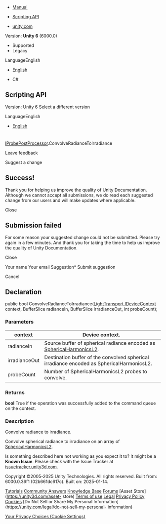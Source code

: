 [ ]()

  * [Manual](../Manual/index.html)
  * [Scripting API](../ScriptReference/index.html)

  * [unity.com](https://unity.com/)

Version: **Unity 6** (6000.0)

  * Supported
  * Legacy

LanguageEnglish

  * [English]()

  * C#

[ ](https://docs.unity3d.com)

## Scripting API

Version: Unity 6 Select a different version

LanguageEnglish

  * [English]()

#
[IProbePostProcessor](LightTransport.PostProcessing.IProbePostProcessor.html).ConvolveRadianceToIrradiance

Leave feedback

Suggest a change

## Success!

Thank you for helping us improve the quality of Unity Documentation. Although
we cannot accept all submissions, we do read each suggested change from our
users and will make updates where applicable.

Close

## Submission failed

For some reason your suggested change could not be submitted. Please <a>try
again</a> in a few minutes. And thank you for taking the time to help us
improve the quality of Unity Documentation.

Close

Your name Your email Suggestion* Submit suggestion

Cancel

[ ]()

## Declaration

public bool
ConvolveRadianceToIrradiance([LightTransport.IDeviceContext](LightTransport.IDeviceContext.html)
context, BufferSlice<SphericalHarmonicsL2> radianceIn,
BufferSlice<SphericalHarmonicsL2> irradianceOut, int probeCount);

### Parameters

context | Device context.  
---|---  
radianceIn | Source buffer of spherical radiance encoded as [SphericalHarmonicsL2](Rendering.SphericalHarmonicsL2.html).  
irradianceOut | Destination buffer of the convolved spherical irradiance encoded as SphericalHarmonicsL2.  
probeCount | Number of SphericalHarmonicsL2 probes to convolve.  
  
### Returns

**bool** True if the operation was successfully added to the command queue on
the context.

### Description

Convolve radiance to irradiance.

Convolve spherical radiance to irradiance on an array of
[SphericalHarmonicsL2](Rendering.SphericalHarmonicsL2.html).

Is something described here not working as you expect it to? It might be a
**Known Issue**. Please check with the Issue Tracker at
[issuetracker.unity3d.com](https://issuetracker.unity3d.com).

Copyright ©2005-2025 Unity Technologies. All rights reserved. Built from:
6000.0.36f1 (02b661dc617c). Built on: 2025-01-14.

[Tutorials](https://unity3d.com/learn) [Community
Answers](https://answers.unity3d.com) [Knowledge
Base](https://support.unity3d.com/hc/en-us)
[Forums](https://forum.unity3d.com) [Asset Store](https://unity3d.com/asset-
store) [Terms of use](https://docs.unity3d.com/Manual/TermsOfUse.html)
[Legal](https://unity.com/legal) [Privacy
Policy](https://unity.com/legal/privacy-policy)
[Cookies](https://unity.com/legal/cookie-policy) [Do Not Sell or Share My
Personal Information](https://unity.com/legal/do-not-sell-my-personal-
information)

[Your Privacy Choices (Cookie Settings)](javascript:void\(0\);)

